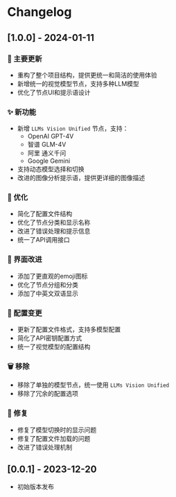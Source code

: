 # Changelog

## [1.0.0] - 2024-01-11

### 🎯 主要更新
- 重构了整个项目结构，提供更统一和简洁的使用体验
- 新增统一的视觉模型节点，支持多种LLM模型
- 优化了节点UI和提示语设计

### ✨ 新功能
- 新增 `LLMs Vision Unified` 节点，支持：
  - OpenAI GPT-4V
  - 智谱 GLM-4V
  - 阿里 通义千问
  - Google Gemini
- 支持动态模型选择和切换
- 改进的图像分析提示语，提供更详细的图像描述

### 🔧 优化
- 简化了配置文件结构
- 优化了节点分类和显示名称
- 改进了错误处理和提示信息
- 统一了API调用接口

### 🎨 界面改进
- 添加了更直观的emoji图标
- 优化了节点分组和分类
- 添加了中英文双语显示

### 📝 配置变更
- 更新了配置文件格式，支持多模型配置
- 简化了API密钥配置方式
- 统一了视觉模型的配置结构

### 🗑️ 移除
- 移除了单独的模型节点，统一使用 `LLMs Vision Unified`
- 移除了冗余的配置选项

### 🐛 修复
- 修复了模型切换时的显示问题
- 修复了配置文件加载的问题
- 改进了错误处理机制

## [0.0.1] - 2023-12-20
- 初始版本发布 